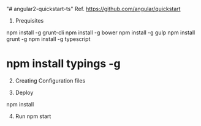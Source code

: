 "# angular2-quickstart-ts" 
Ref. https://github.com/angular/quickstart

1) Prequisites

npm install -g grunt-cli
npm install -g bower
npm install -g gulp
npm install grunt -g
npm  install -g typescript
# npm install typings -g

2) Creating Configuration files

3) Deploy

npm install

4) Run
npm start
